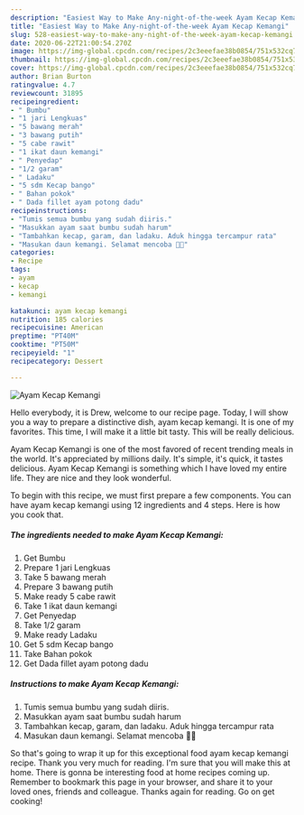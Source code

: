 ```yaml
---
description: "Easiest Way to Make Any-night-of-the-week Ayam Kecap Kemangi"
title: "Easiest Way to Make Any-night-of-the-week Ayam Kecap Kemangi"
slug: 528-easiest-way-to-make-any-night-of-the-week-ayam-kecap-kemangi
date: 2020-06-22T21:00:54.270Z
image: https://img-global.cpcdn.com/recipes/2c3eeefae38b0854/751x532cq70/ayam-kecap-kemangi-foto-resep-utama.jpg
thumbnail: https://img-global.cpcdn.com/recipes/2c3eeefae38b0854/751x532cq70/ayam-kecap-kemangi-foto-resep-utama.jpg
cover: https://img-global.cpcdn.com/recipes/2c3eeefae38b0854/751x532cq70/ayam-kecap-kemangi-foto-resep-utama.jpg
author: Brian Burton
ratingvalue: 4.7
reviewcount: 31895
recipeingredient:
- " Bumbu"
- "1 jari Lengkuas"
- "5 bawang merah"
- "3 bawang putih"
- "5 cabe rawit"
- "1 ikat daun kemangi"
- " Penyedap"
- "1/2 garam"
- " Ladaku"
- "5 sdm Kecap bango"
- " Bahan pokok"
- " Dada fillet ayam potong dadu"
recipeinstructions:
- "Tumis semua bumbu yang sudah diiris."
- "Masukkan ayam saat bumbu sudah harum"
- "Tambahkan kecap, garam, dan ladaku. Aduk hingga tercampur rata"
- "Masukan daun kemangi. Selamat mencoba 💖💛"
categories:
- Recipe
tags:
- ayam
- kecap
- kemangi

katakunci: ayam kecap kemangi 
nutrition: 185 calories
recipecuisine: American
preptime: "PT40M"
cooktime: "PT50M"
recipeyield: "1"
recipecategory: Dessert

---
```



![Ayam Kecap Kemangi](https://img-global.cpcdn.com/recipes/2c3eeefae38b0854/751x532cq70/ayam-kecap-kemangi-foto-resep-utama.jpg)

Hello everybody, it is Drew, welcome to our recipe page. Today, I will show you a way to prepare a distinctive dish, ayam kecap kemangi. It is one of my favorites. This time, I will make it a little bit tasty. This will be really delicious.

Ayam Kecap Kemangi is one of the most favored of recent trending meals in the world. It's appreciated by millions daily. It's simple, it's quick, it tastes delicious. Ayam Kecap Kemangi is something which I have loved my entire life. They are nice and they look wonderful.




To begin with this recipe, we must first prepare a few components. You can have ayam kecap kemangi using 12 ingredients and 4 steps. Here is how you cook that.

<!--inarticleads1-->

##### The ingredients needed to make Ayam Kecap Kemangi:

1. Get  Bumbu
1. Prepare 1 jari Lengkuas
1. Take 5 bawang merah
1. Prepare 3 bawang putih
1. Make ready 5 cabe rawit
1. Take 1 ikat daun kemangi
1. Get  Penyedap
1. Take 1/2 garam
1. Make ready  Ladaku
1. Get 5 sdm Kecap bango
1. Take  Bahan pokok
1. Get  Dada fillet ayam potong dadu




<!--inarticleads2-->

##### Instructions to make Ayam Kecap Kemangi:

1. Tumis semua bumbu yang sudah diiris.
1. Masukkan ayam saat bumbu sudah harum
1. Tambahkan kecap, garam, dan ladaku. Aduk hingga tercampur rata
1. Masukan daun kemangi. Selamat mencoba 💖💛




So that's going to wrap it up for this exceptional food ayam kecap kemangi recipe. Thank you very much for reading. I'm sure that you will make this at home. There is gonna be interesting food at home recipes coming up. Remember to bookmark this page in your browser, and share it to your loved ones, friends and colleague. Thanks again for reading. Go on get cooking!
